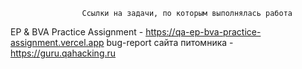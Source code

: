                     Ссылки на задачи, по которым выполнялась работа

EP & BVA Practice Assignment - https://qa-ep-bva-practice-assignment.vercel.app
bug-report сайта питомника - https://guru.qahacking.ru
